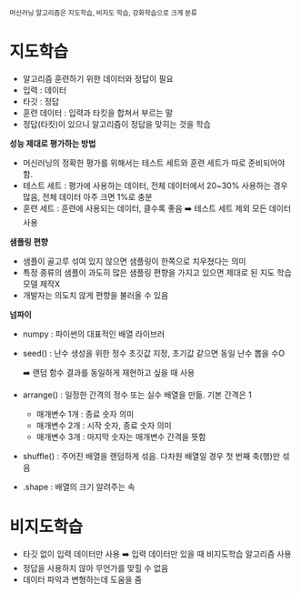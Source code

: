 <sub>머신러닝 알고리즘은 지도학습, 비지도 학습, 강화학습으로 크게 분류</sub>

# 지도학습
- 알고리즘 훈련하기 위한 데이터와 정답이 필요
- 입력 : 데이터
- 타깃 : 정답
- 훈련 데이터 : 입력과 타킷을 합쳐서 부르는 말
- 정답(타킷)이 있으니 알고리즘이 정답을 맞히는 것을 학습
  

**성능 제대로 평가하는 방법**
- 머신러닝의 정확한 평가를 위해서는 테스트 세트와 훈련 세트가 따로 준비되어야 함.
- 테스트 세트 : 평가에 사용하는 데이터, 전체 데이터에서 20~30% 사용하는 경우 많음, 전체 데이터 아주 크면 1%로 충분
- 훈련 세트 : 훈련에 사용되는 데이터, 클수록 좋음 ➡️ 테스트 세트 제외 모든 데이터 사용

**샘플링 편향**
- 샘플이 골고루 섞여 있지 않으면 샘플링이 한쪽으로 치우쳤다는 의미
- 특정 종류의 샘플이 과도히 많은 샘플링 편향을 가지고 있으면 제대로 된 지도 학습 모델 제작X
- 개발자는 의도치 않게 편향을 불러올 수 있음

**넘파이**
- numpy : 파이썬의 대표적인 배열 라이브러
- seed() : 난수 생성을 위한 정수 초깃값 지정, 초기값 같으면 동일 난수 뽑을 수O

  ➡️ 랜덤 함수 결과를 동일하게 재현하고 싶을 때 사용
- arrange() : 일정한 간격의 정수 또는 실수 배열을 만듦. 기본 간격은 1
    - 매개변수 1개 : 종료 숫자 의미
    - 매개변수 2개 : 시작 숫자, 종료 숫자 의미
    - 매개변수 3개 : 마지막 숫자는 매개변수 간격을 뜻함
- shuffle() : 주어진 배열을 랜덤하게 섞음. 다차원 배열일 경우 첫 번째 축(행)만 섞음
- .shape : 배열의 크기 알려주는 속
  
# 비지도학습
- 타깃 없이 입력 데이터만 사용 ➡️ 입력 데이터만 있을 때 비지도학습 알고리즘 사용
- 정답을 사용하지 않아 무언가를 맞힐 수 없음
- 데이터 파악과 변형하는데 도움을 줌
